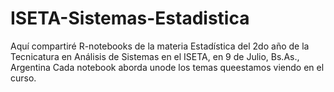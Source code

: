 # ISETA-Sistemas-Estadistica
Aquí compartiré R-notebooks de la materia Estadística del 2do año de la Tecnicatura en Análisis de Sistemas en el ISETA, en 9 de Julio, Bs.As., Argentina
Cada notebook aborda unode los temas queestamos viendo en el curso.
